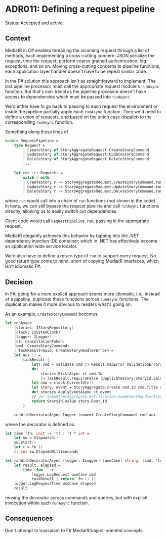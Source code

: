 # ADR011: Defining a request pipeline

Status: Accepted and active.

## Context

MediatR in C# enables threading the incoming request through a list of methods,
each implementing a cross-cutting concern: JSON serialize the request, time the
request, perform coarse grained authentication, log exceptions, and so on.
Moving cross-cutting concerns to pipeline functions, each application layer
handler doesn't have to be repeat similar code.

In the F# solution this approach isn't as straightforward to implement. The last
pipeline processor must call the appropriate request module's `runAsync`
function. But that's non-trivial as the pipeline processor doesn't have access
to dependencies which must be passed into `runAsync`.

We'd either have to go back to passing to each request the environment or inside
the pipeline partially apply each `runAsync` function. Then we'd need to define
a union of requests, and based on the union case dispatch to the corresponding
`runAsync` function.

Something along these lines of

```fsharp
module RequestPipeline =
    type Request =
        | CreateStory of StoryAggregateRequest.CreateStoryCommand
        | UpdateStory of StoryAggregateRequest.UpdateStoryCommand
        | DeleteStory of StoryAggregateRequest.DeleteStoryCommand
        ...
        
    let run (r: Request) =
        match r with
        | CreateStory r -> StoryAggregateRequest.CreateStoryCommand.runAsync ...
        | UpdateStory r -> StoryAggregateRequest.UpdateStoryCommand.runAsync ...
        | DeleteStory r -> StoryAggregateRequest.DeleteStoryCommand.runAsync ...
```

where `run` would call into a chain of `run` functions (not shown in the code).
In tests, we can still bypass the request pipeline and call `runAsync` functions
directly, allowing us to easily switch out dependencies.

Client code would call `RequestPipeline.run`, passing in the appropriate
request.

MediatR elegantly achieves this behavior by tapping into the .NET dependency
injection (DI) container, which in .NET has effectively become an application
wide service locator.

We'd also have to define a return type of `run` to support every request. No
good return type come to mind, short of copying MediatR interfaces, which isn't
idiomatic F#.

## Decision

In F#, going for a more explicit approach seems more idiomatic, i.e., instead of
a pipeline, duplicate these functions across `runAsync` functions. The
duplication makes it more obvious to readers what's going on.

As an example, `CreateStoryCommand` becomes:

```fsharp
let runAsync
    (stories: IStoryRepository)
    (clock: ISystemClock)
    (logger: ILogger)
    (ct: CancellationToken)
    (cmd: CreateStoryCommand)
    : TaskResult<Guid, CreateStoryHandlerError> =
    let aux () =
        taskResult {
            let! cmd = validate cmd |> Result.mapError ValidationErrors
            do!
                stories.ExistAsync ct cmd.Id
                |> TaskResult.requireFalse (DuplicateStory(StoryId.value cmd.Id))
            let now = clock.CurrentUtc()
            let story, event = StoryAggregate.create cmd.Id cmd.Title cmd.Description now
            do! stories.ApplyEventAsync ct event
            // do! SomeOtherAggregate.Notification.SomeEventHandlerAsync dependencies ct event
            return StoryId.value story.Root.Id
        }

    runWithDecoratorAsync logger (nameof CreateStoryCommand) cmd aux
```

where the decorator is defined as:

```fsharp
let time (fn: unit -> 't) : 't * int =
    let sw = Stopwatch()
    sw.Start()
    let r = fn ()
    r, int sw.ElapsedMilliseconds

let runWithDecoratorAsync (logger: ILogger) (useCase: string) (cmd: 'tcmd) (fn: unit -> 'tresult) : TaskResult<'a, 'b> =
    let result, elapsed =
        time (fun _ ->
            logger.LogRequest useCase cmd
            taskResult { return! fn () })
    logger.LogRequestTime useCase elapsed
    result
```

reusing the decorator across commands and queries, but with explicit invocation
within each `runAsync` function.

## Consequences

Don't attempt to transplant to F# MediatR/object-oriented concepts.

